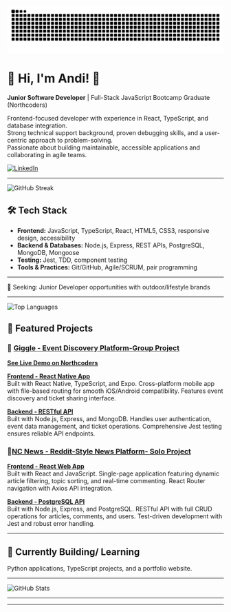 ![snake gif](https://github.com/Andipascale7/Andipascale7/blob/output/github-snake-dark.svg)

# 🌳 Hi, I'm Andi! 🌳

**Junior Software Developer** | Full-Stack JavaScript Bootcamp Graduate (Northcoders)  

Frontend-focused developer with experience in React, TypeScript, and database integration.  
Strong technical support background, proven debugging skills, and a user-centric approach to problem-solving.  
Passionate about building maintainable, accessible applications and collaborating in agile teams.

[![LinkedIn](https://img.shields.io/badge/LinkedIn-Profile-0A66C2?logo=linkedin&logoColor=white)](https://www.linkedin.com/in/andipascale)

---


![GitHub Streak](https://streak-stats.demolab.com/?user=Andipascale7&theme=radical)



## 🛠 Tech Stack
- **Frontend:** JavaScript, TypeScript, React, HTML5, CSS3, responsive design, accessibility  
- **Backend & Databases:** Node.js, Express, REST APIs, PostgreSQL, MongoDB, Mongoose  
- **Testing:** Jest, TDD, component testing  
- **Tools & Practices:** Git/GitHub, Agile/SCRUM, pair programming

---

🎯 Seeking: Junior Developer opportunities with outdoor/lifestyle brands

---

![Top Languages](https://github-readme-stats.vercel.app/api/top-langs/?username=Andipascale7&layout=compact&theme=radical)


## 🚀 Featured Projects

### :musical_note:  [Giggle - Event Discovery Platform-Group Project](https://github.com/Andipascale7/giggle-fe)
**[See Live Demo on Northcoders ](https://www.northcoders.com/blog/giggle/)** 

**[Frontend - React Native App](https://github.com/Andipascale7/giggle-fe)**  
Built with React Native, TypeScript, and Expo. Cross-platform mobile app with file-based routing for smooth iOS/Android compatibility. Features event discovery and ticket sharing interface.

**[Backend - RESTful API](https://github.com/Andipascale7/giggle-be)**  
Built with Node.js, Express, and MongoDB. Handles user authentication, event data management, and ticket operations. Comprehensive Jest testing ensures reliable API endpoints.



### :newspaper:[NC News - Reddit-Style News Platform- Solo Project](https://github.com/Andipascale7/nc-news)

**[Frontend - React Web App](https://github.com/Andipascale7/nc-news)**  
Built with React and JavaScript. Single-page application featuring dynamic article filtering, topic sorting, and real-time commenting. React Router navigation with Axios API integration.

**[Backend - PostgreSQL API](https://github.com/Andipascale7/Seeding)**  
Built with Node.js, Express, and PostgreSQL. RESTful API with full CRUD operations for articles, comments, and users. Test-driven development with Jest and robust error handling.

---

## 🚧 Currently Building/ Learning 



Python applications, TypeScript projects, and a portfolio website.


___




![GitHub Stats](https://github-readme-stats.vercel.app/api?username=Andipascale7&show_icons=true&theme=radical)

---

____
